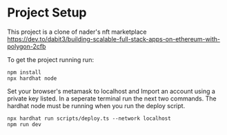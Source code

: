 # Project Setup

This project is a clone of nader's nft marketplace 
https://dev.to/dabit3/building-scalable-full-stack-apps-on-ethereum-with-polygon-2cfb

To get the project running run:

```shell
npm install
npx hardhat node

```
Set your browser's metamask to localhost and Import an account using a private key listed.
In a seperate terminal run the next two commands. The hardhat node must be running when you run the deploy script. 


```shell
npx hardhat run scripts/deploy.ts --network localhost
npm run dev
```

